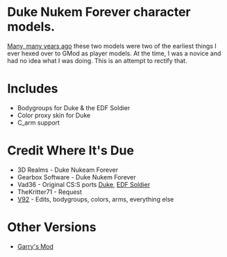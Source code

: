 # Duke Nukem Forever character models.

[Many, many years ago](https://garrysmods.org/download/2582/) these two models were two of the earliest things I ever hexed over to GMod as player models. At the time, I was a novice and had no idea what I was doing. This is an attempt to rectify that.

# Includes
* Bodygroups for Duke & the EDF Soldier
* Color proxy skin for Duke
* C_arm support

# Credit Where It's Due
* 3D Realms - Duke Nukeam Forever
* Gearbox Software - Duke Nukem Forever
* Vad36 - Original CS:S ports [Duke](https://gamebanana.com/mods/218461), [EDF Soldier](https://gamebanana.com/mods/217876)
* TheKritter71 - Request
* [V92](https://steamcommunity.com/profiles/76561197998218505) - Edits, bodygroups, colors, arms, everything else

# Other Versions
* [Garry's Mod](https://steamcommunity.com/sharedfiles/filedetails/?id=505428228)